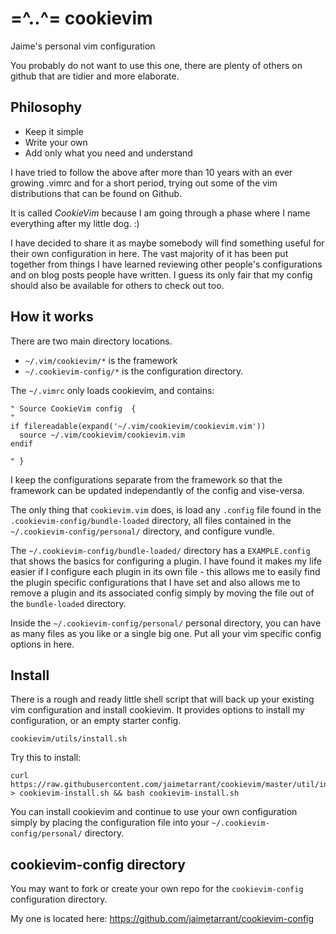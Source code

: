 # =^..^= cookievim 
Jaime's personal vim configuration

You probably do not want to use this one, there are plenty of others on github
that are tidier and more elaborate. 

## Philosophy

 - Keep it simple
 - Write your own
 - Add only what you need and understand

I have tried to follow the above after more than 10 years with an ever
growing .vimrc and for a short period, trying out some of the vim
distributions that can be found on Github.  

It is called *CookieVim* because I am going through a phase where I name
everything after my little dog. :)

I have decided to share it as maybe somebody will find something useful for
their own configuration in here. The vast majority of it has been put together
from things I have learned reviewing other people's configurations and on blog
posts people have written. I guess its only fair that my config should also be
available for others to check out too. 

## How it works 

There are two main directory locations. 

 - `~/.vim/cookievim/*` is the framework
 - `~/.cookievim-config/*` is the configuration directory. 

The `~/.vimrc` only loads cookievim, and contains: 

```viml
" Source CookieVim config  {
"
if filereadable(expand('~/.vim/cookievim/cookievim.vim'))
  source ~/.vim/cookievim/cookievim.vim
endif

" }
```

I keep the configurations separate from the framework so that the framework
can be updated independantly of the config and vise-versa.
 
The only thing that `cookievim.vim` does, is load any `.config` file found in
the `.cookievim-config/bundle-loaded` directory, all files contained in the
`~/.cookievim-config/personal/` directory, and configure vundle. 

The `~/.cookievim-config/bundle-loaded/` directory has a `EXAMPLE.config` that
shows the basics for configuring a plugin. I have found it makes my life
easier if I configure each plugin in its own file - this allows me to easily
find the plugin specific configurations that I have set and also allows me to
remove a plugin and its associated config simply by moving the file out of the
`bundle-loaded` directory. 

Inside the `~/.cookievim-config/personal/` personal directory, you can have as
many files as you like or a single big one. Put all your vim specific config
options in here.

## Install 

There is a rough and ready little shell script that will back up your existing
vim configuration and install cookievim. It provides options to install my
configuration, or an empty starter config. 

    cookievim/utils/install.sh

Try this to install:

    curl https://raw.githubusercontent.com/jaimetarrant/cookievim/master/util/install.sh > cookievim-install.sh && bash cookievim-install.sh

You can install cookievim and continue to use your own configuration simply by
placing the configuration file into your `~/.cookievim-config/personal/`
directory. 

## cookievim-config directory

You may want to fork or create your own repo for the `cookievim-config`
configuration directory. 

My one is located here: https://github.com/jaimetarrant/cookievim-config


